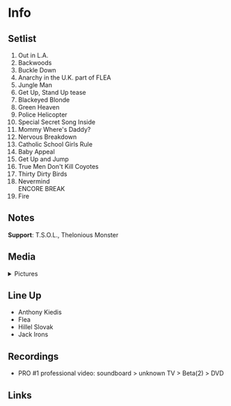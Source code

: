 # Info

## Setlist

1. Out in L.A.
2. Backwoods
3. Buckle Down
4. Anarchy in the U.K. part of FLEA
5. Jungle Man
6. Get Up, Stand Up tease
7. Blackeyed Blonde
8. Green Heaven
9. Police Helicopter
10. Special Secret Song Inside
11. Mommy Where's Daddy?
12. Nervous Breakdown
13. Catholic School Girls Rule
14. Baby Appeal
15. Get Up and Jump
16. True Men Don't Kill Coyotes
17. Thirty Dirty Birds
18. Nevermind
<br> ENCORE BREAK
19. Fire

## Notes

**Support**: T.S.O.L., Thelonious Monster

## Media 

<details>
  <summary>Pictures</summary>
  <!--<img alt="Setlist" title="Setlist" src="_.jpg" height="200" />
  <img alt="Ticket" title="Ticket" src="_.jpg" height="200" />
  <img alt="Flyer" title="Flyer" src="_.jpg" height="200" />
  <img alt="Clipping" title="Clipping" src="_.jpg" height="200" />-->
</details>

## Line Up

* Anthony Kiedis
* Flea
* Hillel Slovak
* Jack Irons

## Recordings

* PRO #1 professional video: soundboard > unknown TV > Beta(2) > DVD

## Links